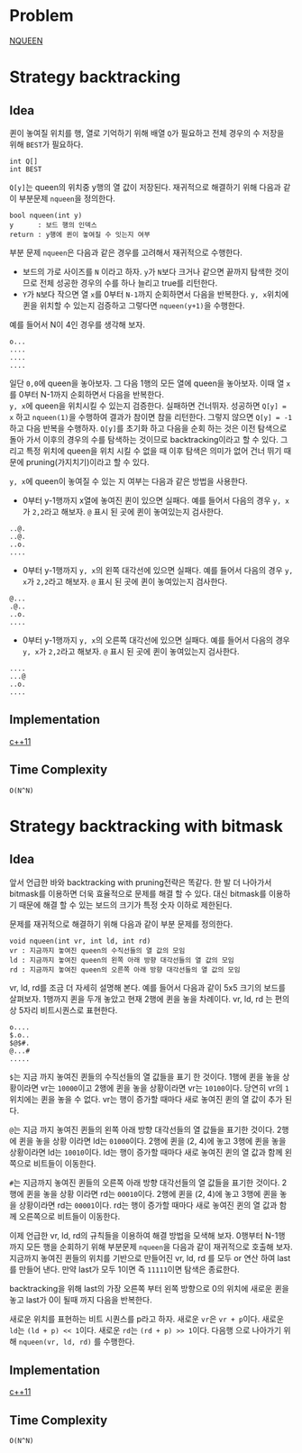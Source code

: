 # Problem

[NQUEEN](https://algospot.com/judge/problem/read/NQUEEN)

# Strategy backtracking

## Idea

퀸이 놓여질 위치를 행, 열로 기억하기 위해 배열 `Q`가 필요하고
전체 경우의 수 저장을 위해 `BEST`가 필요하다.

```
int Q[]
int BEST
```

`Q[y]`는 queen의 위치중 y행의 열 값이 저장된다.  재귀적으로 해결하기
위해 다음과 같이 부분문제 `nqueen`을 정의한다.

```
bool nqueen(int y)
y      : 보드 행의 인덱스
return : y행에 퀸이 놓여질 수 잇는지 여부
```

부분 문제 `nqueen`은 다음과 같은 경우를 고려해서 재귀적으로 수행한다.

* 보드의 가로 사이즈를 `N` 이라고 하자. `y`가 `N`보다 크거나 같으면
  끝까지 탐색한 것이므로 전체 성공한 경우의 수를 하나 늘리고 true를
  리턴한다.
* `Y`가 `N`보다 작으면 열 `x`를 0부터 `N-1`까지 순회하면서 다음을
  반복한다.  `y, x`위치에 퀸을 위치할 수 있는지 검증하고 그렇다면
  `nqueen(y+1)`을 수행한다.

예를 들어서 N이 4인 경우를 생각해 보자.

```
o...
....
....
....
```

일단 `0,0`에 queen을 놓아보자. 그 다음 1행의 모든 열에 queen을
놓아보자. 이때 열 `x`를 0부터 N-1까지 순회하면서 다음을 반복한다.  
`y, x`에 queen을 위치시킬 수 있는지 검증한다. 실패하면 건너뛰자.
성공하면 `Q[y] = x` 하고 `nqueen(1)`을 수행하여 결과가 참이면 참을
리턴한다. 그렇지 않으면 `Q[y] = -1` 하고 다음 반복을
수행하자. `Q[y]`를 초기화 하고 다음을 순회 하는 것은 이전 탐색으로
돌아 가서 이후의 경우의 수를 탐색하는 것이므로 backtracking이라고 할
수 있다. 그리고 특정 위치에 queen을 위치 시킬 수 없을 때 이후 탐색은
의미가 없어 건너 뛰기 때문에 pruning(가지치기)이라고 할 수 있다.

`y, x`에 queen이 놓여질 수 있는 지 여부는 다음과 같은 방법을 사용한다.

* 0부터 y-1행까지 x열에 놓여진 퀸이 있으면 실패다. 예를 들어서 다음의 경우
  `y, x`가 `2,2`라고 해보자. `@` 표시 된 곳에 퀸이 놓여있는지 검사한다.

```
..@.
..@.
..o.
....
```

* 0부터 y-1행까지 `y, x`의 왼쪽 대각선에 있으면 실패다. 예를 들어서
  다음의 경우 `y, x`가 `2,2`라고 해보자. `@` 표시 된 곳에 퀸이
  놓여있는지 검사한다.

```
@...
.@..
..o.
....
```

* 0부터 y-1행까지 `y, x`의 오른쪽 대각선에 있으면 실패다. 예를 들어서
  다음의 경우 `y, x`가 `2,2`라고 해보자. `@` 표시 된 곳에 퀸이
  놓여있는지 검사한다.

```
....
...@
..o.
....
```

## Implementation

[c++11](a.cpp)

## Time Complexity

```
O(N^N)
```

# Strategy backtracking with bitmask

## Idea

앞서 언급한 바와 backtracking with pruning전략은 똑같다.  한 발 더
나아가서 bitmask를 이용하면 더욱 효율적으로 문제를 해결 할 수
있다. 대신 bitmask를 이용하기 때문에 해결 할 수 있는 보드의 크기가
특정 숫자 이하로 제한된다.

문제를 재귀적으로 해결하기 위해 다음과 같이 부분 문제를 정의한다.

```
void nqueen(int vr, int ld, int rd)
vr : 지금까지 놓여진 queen의 수직선들의 열 값의 모임
ld : 지금까지 놓여진 queen의 왼쪽 아래 방향 대각선들의 열 값의 모임
rd : 지금까지 놓여진 queen의 오른쪽 아래 방향 대각선들의 열 값의 모임
```

vr, ld, rd를 조금 더 자세히 설명해 본다.  예를 들어서 다음과 같이 5x5
크기의 보드를 살펴보자. 1행까지 퀸을 두개 놓았고 현재 2행에 퀸을 놓을
차례이다. vr, ld, rd 는 편의상 5자리 비트시퀀스로 표현한다.

```
o....
$.o..
$@$#.
@...#
.....
```

`$`는 지금 까지 놓여진 퀸들의 수직선들의 열 값들을 표기 한
것이다. 1행에 퀸을 놓을 상황이라면 vr는 `10000`이고 2행에 퀸을 놓을
상황이라면 vr는 `10100`이다.  당연히 vr의 `1`위치에는 퀸을 놓을 수
없다. vr는 행이 증가할 때마다 새로 놓여진 퀸의 열 값이 추가
된다.

`@`는 지금 까지 놓여진 퀸들의 왼쪽 아래 방향 대각선들의 열 값들을
표기한 것이다. 2행에 퀸을 놓을 상황 이라면 ld는 `01000`이다.
2행에 퀸을 (2, 4)에 놓고 3행에 퀸을 놓을 상황이라면 ld는
`10010`이다. ld는 행이 증가할 때마다 새로 놓여진 퀸의 열 값과 함께
왼쪽으로 비트들이 이동한다.

`#`는 지금까지 놓여진 퀸들의 오른쪽 아래 방향 대각선들의 열 값들을
표기한 것이다. 2행에 퀸을 놓을 상황 이라면 rd는 `00010`이다.
2행에 퀸을 (2, 4)에 놓고 3행에 퀸을 놓을 상황이라면 rd는
`00001`이다. rd는 행이 증가할 때마다 새로 놓여진 퀸의 열 값과 함께
오른쪽으로 비트들이 이동한다.

이제 언급한 vr, ld, rd의 규칙들을 이용하여 해결 방법을 모색해 보자.
0행부터 N-1행 까지 모든 행을 순회하기 위해 부분문제 `nqueen`을 다음과
같이 재귀적으로 호출해 보자. 지금까지 놓여진 퀸들의 위치를 기반으로
만들어진 vr, ld, rd 를 모두 or 연산 하여 last를 만들어 낸다. 만약
last가 모두 1이면 즉 `11111`이면 탐색은 종료한다.

backtracking을 위해 last의 가장 오른쪽 부터 왼쪽 방향으로 0의 위치에
새로운 퀸을 놓고 last가 0이 될때 까지 다음을 반복한다.

새로운 위치를 표현하는 비트 시퀀스를 p라고 하자.  새로운 `vr`은 `vr + p`이다. 
새로운 `ld`는 `(ld + p) << 1`이다.  새로운 `rd`는 `(rd + p) >> 1`이다. 
다음행 으로 나아가기 위해 `nqueen(vr, ld, rd)` 를 수행한다.

## Implementation

[c++11](b.cpp)

## Time Complexity

```
O(N^N)
```
